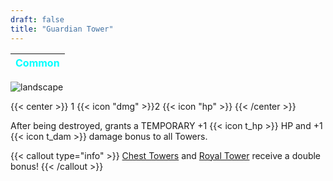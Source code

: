 ```yaml
---
draft: false
title: "Guardian Tower"
---
```

| <span style="color:Cyan"> Common </span> |
|--------|

![landscape](/images/towers/towerS_3.png)

{{< center >}}
1 {{< icon "dmg" >}}2 {{< icon "hp" >}}
{{< /center >}}

After being destroyed, grants a TEMPORARY +1 {{< icon t_hp >}} HP and +1 {{< icon t_dam >}} damage bonus to all Towers. 

{{< callout type="info" >}}
[Chest Towers](/towers/chest-towers) and [Royal Tower](/towers/royal-tower) receive a double bonus!
{{< /callout >}}
